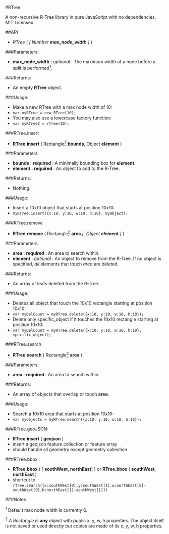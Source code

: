 #RTree

A non-recursive R-Tree library in pure JavaScript with no dependencies. MIT Licensed.

##API

-  *RTree* ( _[ Number **max_node_width** ]_ )

###Parameters: 

-  **max_node_width** : _optional_ : The maximum width of a node before a split is performed[<sup>1</sup>](#f1).

###Returns: 

-  An empty **RTree** object.

###Usage: 

-  Make a new RTree with a max node width of 10:
- `var myRTree = new RTree(10);`
-  You may also use a lowercase factory function:
-  `var myRTree2 = rTree(10);`


###RTree.insert

-  **RTree.insert** ( Rectangle[<sup>2</sup>](#f2) **bounds**, Object **element** )

###Parameters: 

-  **bounds** : **required** : A minimally bounding box for **element**.
- **element** : **required** : An object to add to the R-Tree.

###Returns: 

-  Nothing.

###Usage: 

-  Insert a 10x10 object that starts at position 10x10:
- `myRTree.insert({x:10, y:10, w:10, h:10}, myObject);`


###RTree.remove

-  **RTree.remove** ( Rectangle[<sup>2</sup>](#f2) **area** _[, Object **element** ]_ )

###Parameters: 

-  **area** : **required** : An area to search within.
- **element** : _optional_ : An object to remove from the R-Tree. If no object is specified, *all* elements that touch *area* are deleted.

###Returns: 

-  An array of leafs deleted from the R-Tree.

###Usage: 

-  Deletes all object that touch the 10x10 rectangle starting at position 10x10:
- `var myDelCount = myRTree.delete({x:10, y:10, w:10, h:10});`
- Delete only specific_object if it touches the 10x10 rectangle starting at position 10x10:
- `var myDelCount = myRTree.delete({x:10, y:10, w:10, h:10}, specific_object);`


###RTree.search

-  **RTree.search** ( Rectangle[<sup>2</sup>](#f2) **area** )

###Parameters: 

-  **area** : **required** : An area to search within.

###Returns: 

-  An array of objects that overlap or touch **area**.

###Usage: 

-  Search a 10x10 area that starts at position 10x10:
- `var myObjects = myRTree.search({x:10, y:10, w:10, h:10});`

###RTree.geoJSON:

-  **RTree.insert** ( **geojson** )
-  insert a geojson feature collection or feature array
-  should handle all geometry except geometry collection

###RTree.bbox:

-  **RTree.bbox** ( [ **southWest**, **northEast**] ) or **RTree.bbox** ( **southWest**, **northEast** )
-  shortcut to `rTree.search({x:southWest[0],y:southWest[1],w:northEast[0]-southWest[0],h:northEast[1]-southWest[1]})`

###Notes

<sup><a name="f1">1</a></sup> Default max node width is currently 6.

<sup><a name="f2">2</a></sup> A _Rectangle_ is **any** object with public x, y, w, h properties. The object itself is not saved or used directly but copies are made of its x, y, w, h properties.